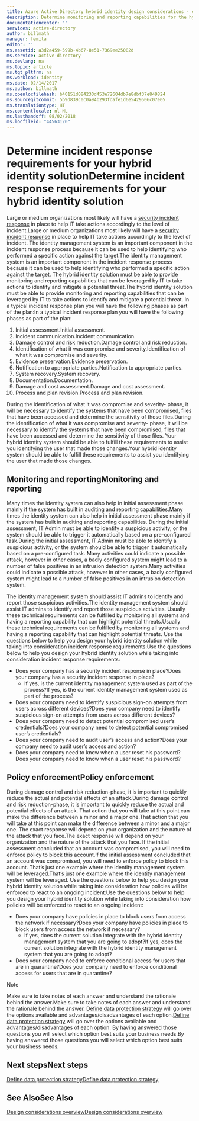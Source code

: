 ```yaml
---
title: Azure Active Directory hybrid identity design considerations - determine incident rResponse requirements | Microsoft Docs
description: Determine monitoring and reporting capabilities for the hybrid identity solution that can be leveraged by IT to take actions to identify and mitigate a potential threats
documentationcenter: ''
services: active-directory
author: billmath
manager: femila
editor: ''
ms.assetid: a3d2a459-599b-4b67-8e51-7369ee25082d
ms.service: active-directory
ms.devlang: na
ms.topic: article
ms.tgt_pltfrm: na
ms.workload: identity
ms.date: 02/14/2017
ms.author: billmath
ms.openlocfilehash: b40151d084230d453e72604db7e8dbf37e849824
ms.sourcegitcommit: 5b9d839c0c0a94b293fdafe1d6e5429506c07e05
ms.translationtype: HT
ms.contentlocale: nl-NL
ms.lasthandoff: 08/02/2018
ms.locfileid: "44563120"
---
```

# <a name="determine-incident-response-requirements-for-your-hybrid-identity-solution"></a><span data-ttu-id="e077f-103">Determine incident response requirements for your hybrid identity solution</span><span class="sxs-lookup"><span data-stu-id="e077f-103">Determine incident response requirements for your hybrid identity solution</span></span>
<span data-ttu-id="e077f-104">Large or medium organizations most likely will have a [security incident response](https://technet.microsoft.com/library/cc700825.aspx) in place to help IT take actions accordingly to the level of incident.</span><span class="sxs-lookup"><span data-stu-id="e077f-104">Large or medium organizations most likely will have a [security incident response](https://technet.microsoft.com/library/cc700825.aspx) in place to help IT take actions accordingly to the level of incident.</span></span> <span data-ttu-id="e077f-105">The identity management system is an important component in the incident response process because it can be used to help identifying who performed a specific action against the target.</span><span class="sxs-lookup"><span data-stu-id="e077f-105">The identity management system is an important component in the incident response process because it can be used to help identifying who performed a specific action against the target.</span></span> <span data-ttu-id="e077f-106">The hybrid identity solution must be able to provide monitoring and reporting capabilities that can be leveraged by IT to take actions to identify and mitigate a potential threat.</span><span class="sxs-lookup"><span data-stu-id="e077f-106">The hybrid identity solution must be able to provide monitoring and reporting capabilities that can be leveraged by IT to take actions to identify and mitigate a potential threat.</span></span> <span data-ttu-id="e077f-107">In a typical incident response plan you will have the following phases as part of the plan:</span><span class="sxs-lookup"><span data-stu-id="e077f-107">In a typical incident response plan you will have the following phases as part of the plan:</span></span>

1. <span data-ttu-id="e077f-108">Initial assessment.</span><span class="sxs-lookup"><span data-stu-id="e077f-108">Initial assessment.</span></span>
2. <span data-ttu-id="e077f-109">Incident communication.</span><span class="sxs-lookup"><span data-stu-id="e077f-109">Incident communication.</span></span>
3. <span data-ttu-id="e077f-110">Damage control and risk reduction.</span><span class="sxs-lookup"><span data-stu-id="e077f-110">Damage control and risk reduction.</span></span>
4. <span data-ttu-id="e077f-111">Identification of what it was compromise and severity.</span><span class="sxs-lookup"><span data-stu-id="e077f-111">Identification of what it was compromise and severity.</span></span>
5. <span data-ttu-id="e077f-112">Evidence preservation.</span><span class="sxs-lookup"><span data-stu-id="e077f-112">Evidence preservation.</span></span>
6. <span data-ttu-id="e077f-113">Notification to appropriate parties.</span><span class="sxs-lookup"><span data-stu-id="e077f-113">Notification to appropriate parties.</span></span>
7. <span data-ttu-id="e077f-114">System recovery.</span><span class="sxs-lookup"><span data-stu-id="e077f-114">System recovery.</span></span>
8. <span data-ttu-id="e077f-115">Documentation.</span><span class="sxs-lookup"><span data-stu-id="e077f-115">Documentation.</span></span>
9. <span data-ttu-id="e077f-116">Damage and cost assessment.</span><span class="sxs-lookup"><span data-stu-id="e077f-116">Damage and cost assessment.</span></span>
10. <span data-ttu-id="e077f-117">Process and plan revision.</span><span class="sxs-lookup"><span data-stu-id="e077f-117">Process and plan revision.</span></span>

<span data-ttu-id="e077f-118">During the identification of what it was compromise and severity- phase, it will be necessary to identify the systems that have been compromised, files that have been accessed and determine the sensitivity of those files.</span><span class="sxs-lookup"><span data-stu-id="e077f-118">During the identification of what it was compromise and severity- phase, it will be necessary to identify the systems that have been compromised, files that have been accessed and determine the sensitivity of those files.</span></span> <span data-ttu-id="e077f-119">Your hybrid identity system should be able to fulfill these requirements to assist you identifying the user that made those changes.</span><span class="sxs-lookup"><span data-stu-id="e077f-119">Your hybrid identity system should be able to fulfill these requirements to assist you identifying the user that made those changes.</span></span> 

## <a name="monitoring-and-reporting"></a><span data-ttu-id="e077f-120">Monitoring and reporting</span><span class="sxs-lookup"><span data-stu-id="e077f-120">Monitoring and reporting</span></span>
<span data-ttu-id="e077f-121">Many times the identity system can also help in initial assessment phase mainly if the system has built in auditing and reporting capabilities.</span><span class="sxs-lookup"><span data-stu-id="e077f-121">Many times the identity system can also help in initial assessment phase mainly if the system has built in auditing and reporting capabilities.</span></span> <span data-ttu-id="e077f-122">During the initial assessment, IT Admin must be able to identify a suspicious activity, or the system should be able to trigger it automatically based on a pre-configured task.</span><span class="sxs-lookup"><span data-stu-id="e077f-122">During the initial assessment, IT Admin must be able to identify a suspicious activity, or the system should be able to trigger it automatically based on a pre-configured task.</span></span> <span data-ttu-id="e077f-123">Many activities could indicate a possible attack, however in other cases, a badly configured system might lead to a number of false positives in an intrusion detection system.</span><span class="sxs-lookup"><span data-stu-id="e077f-123">Many activities could indicate a possible attack, however in other cases, a badly configured system might lead to a number of false positives in an intrusion detection system.</span></span> 

<span data-ttu-id="e077f-124">The identity management system should assist IT admins to identify and report those suspicious activities.</span><span class="sxs-lookup"><span data-stu-id="e077f-124">The identity management system should assist IT admins to identify and report those suspicious activities.</span></span> <span data-ttu-id="e077f-125">Usually these technical requirements can be fulfilled by monitoring all systems and having a reporting capability that can highlight potential threats.</span><span class="sxs-lookup"><span data-stu-id="e077f-125">Usually these technical requirements can be fulfilled by monitoring all systems and having a reporting capability that can highlight potential threats.</span></span> <span data-ttu-id="e077f-126">Use the questions below to help you design your hybrid identity solution while taking into consideration incident response requirements:</span><span class="sxs-lookup"><span data-stu-id="e077f-126">Use the questions below to help you design your hybrid identity solution while taking into consideration incident response requirements:</span></span>

* <span data-ttu-id="e077f-127">Does your company has a security incident response in place?</span><span class="sxs-lookup"><span data-stu-id="e077f-127">Does your company has a security incident response in place?</span></span>
  * <span data-ttu-id="e077f-128">If yes, is the current identity management system used as part of the process?</span><span class="sxs-lookup"><span data-stu-id="e077f-128">If yes, is the current identity management system used as part of the process?</span></span>
* <span data-ttu-id="e077f-129">Does your company need to identify suspicious sign-on attempts from users across different devices?</span><span class="sxs-lookup"><span data-stu-id="e077f-129">Does your company need to identify suspicious sign-on attempts from users across different devices?</span></span>
* <span data-ttu-id="e077f-130">Does your company need to detect potential compromised user’s credentials?</span><span class="sxs-lookup"><span data-stu-id="e077f-130">Does your company need to detect potential compromised user’s credentials?</span></span>
* <span data-ttu-id="e077f-131">Does your company need to audit user’s access and action?</span><span class="sxs-lookup"><span data-stu-id="e077f-131">Does your company need to audit user’s access and action?</span></span>
* <span data-ttu-id="e077f-132">Does your company need to know when a user reset his password?</span><span class="sxs-lookup"><span data-stu-id="e077f-132">Does your company need to know when a user reset his password?</span></span>

## <a name="policy-enforcement"></a><span data-ttu-id="e077f-133">Policy enforcement</span><span class="sxs-lookup"><span data-stu-id="e077f-133">Policy enforcement</span></span>
<span data-ttu-id="e077f-134">During damage control and risk reduction-phase, it is important to quickly reduce the actual and potential effects of an attack.</span><span class="sxs-lookup"><span data-stu-id="e077f-134">During damage control and risk reduction-phase, it is important to quickly reduce the actual and potential effects of an attack.</span></span> <span data-ttu-id="e077f-135">That action that you will take at this point can make the difference between a minor and a major one.</span><span class="sxs-lookup"><span data-stu-id="e077f-135">That action that you will take at this point can make the difference between a minor and a major one.</span></span> <span data-ttu-id="e077f-136">The exact response will depend on your organization and the nature of the attack that you face.</span><span class="sxs-lookup"><span data-stu-id="e077f-136">The exact response will depend on your organization and the nature of the attack that you face.</span></span> <span data-ttu-id="e077f-137">If the initial assessment concluded that an account was compromised, you will need to enforce policy to block this account.</span><span class="sxs-lookup"><span data-stu-id="e077f-137">If the initial assessment concluded that an account was compromised, you will need to enforce policy to block this account.</span></span> <span data-ttu-id="e077f-138">That’s just one example where the identity management system will be leveraged.</span><span class="sxs-lookup"><span data-stu-id="e077f-138">That’s just one example where the identity management system will be leveraged.</span></span> <span data-ttu-id="e077f-139">Use the questions below to help you design your hybrid identity solution while taking into consideration how policies will be enforced to react to an ongoing incident:</span><span class="sxs-lookup"><span data-stu-id="e077f-139">Use the questions below to help you design your hybrid identity solution while taking into consideration how policies will be enforced to react to an ongoing incident:</span></span>

* <span data-ttu-id="e077f-140">Does your company have policies in place to block users from access the network if necessary?</span><span class="sxs-lookup"><span data-stu-id="e077f-140">Does your company have policies in place to block users from access the network if necessary?</span></span>
  * <span data-ttu-id="e077f-141">If yes, does the current solution integrate with the hybrid identity management system that you are going to adopt?</span><span class="sxs-lookup"><span data-stu-id="e077f-141">If yes, does the current solution integrate with the hybrid identity management system that you are going to adopt?</span></span>
* <span data-ttu-id="e077f-142">Does your company need to enforce conditional access for users that are in quarantine?</span><span class="sxs-lookup"><span data-stu-id="e077f-142">Does your company need to enforce conditional access for users that are in quarantine?</span></span> 

> [!NOTE]
> <span data-ttu-id="e077f-143">Make sure to take notes of each answer and understand the rationale behind the answer.</span><span class="sxs-lookup"><span data-stu-id="e077f-143">Make sure to take notes of each answer and understand the rationale behind the answer.</span></span> <span data-ttu-id="e077f-144">[Define data protection strategy](active-directory-hybrid-identity-design-considerations-data-protection-strategy.md) will go over the options available and advantages/disadvantages of each option.</span><span class="sxs-lookup"><span data-stu-id="e077f-144">[Define data protection strategy](active-directory-hybrid-identity-design-considerations-data-protection-strategy.md) will go over the options available and advantages/disadvantages of each option.</span></span>  <span data-ttu-id="e077f-145">By having answered those questions you will select which option best suits your business needs.</span><span class="sxs-lookup"><span data-stu-id="e077f-145">By having answered those questions you will select which option best suits your business needs.</span></span>
> 
> 

## <a name="next-steps"></a><span data-ttu-id="e077f-146">Next steps</span><span class="sxs-lookup"><span data-stu-id="e077f-146">Next steps</span></span>
[<span data-ttu-id="e077f-147">Define data protection strategy</span><span class="sxs-lookup"><span data-stu-id="e077f-147">Define data protection strategy</span></span>](active-directory-hybrid-identity-design-considerations-data-protection-strategy.md)

## <a name="see-also"></a><span data-ttu-id="e077f-148">See Also</span><span class="sxs-lookup"><span data-stu-id="e077f-148">See Also</span></span>
[<span data-ttu-id="e077f-149">Design considerations overview</span><span class="sxs-lookup"><span data-stu-id="e077f-149">Design considerations overview</span></span>](active-directory-hybrid-identity-design-considerations-overview.md)


